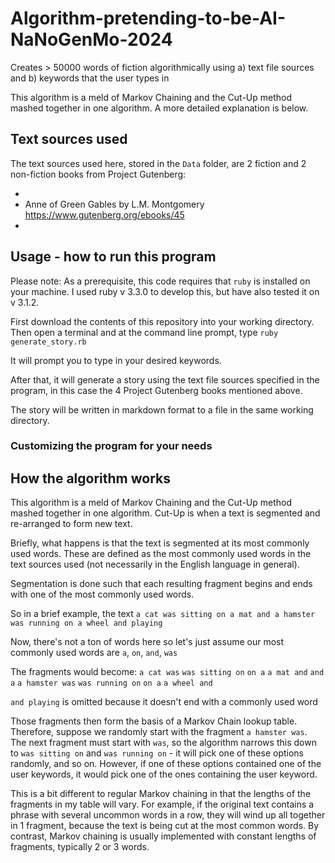# Algorithm-pretending-to-be-AI-NaNoGenMo-2024
Creates > 50000 words of fiction algorithmically using a) text file sources and b) keywords that the user types in

This algorithm is a meld of Markov Chaining and the Cut-Up method mashed together in one algorithm. A more detailed explanation is below.

## Text sources used

The text sources used here, stored in the `Data` folder, are 2 fiction and 2 non-fiction books from Project Gutenberg:

- 
- Anne of Green Gables by L.M. Montgomery https://www.gutenberg.org/ebooks/45
- 


## Usage - how to run this program
Please note: As a prerequisite, this code requires that `ruby` is installed on your machine. I used ruby v 3.3.0 to develop this, but have also tested it on v 3.1.2.

First download the contents of this repository into your working directory. Then open a terminal and at the command line prompt, type `ruby generate_story.rb`

It will prompt you to type in your desired keywords. 

After that, it will generate a story using the text file sources specified in the program, in this case the 4 Project Gutenberg books mentioned above.

The story will be written in markdown format to a file in the same working directory.

### Customizing the program for your needs


## How the algorithm works

This algorithm is a meld of Markov Chaining and the Cut-Up method mashed together in one algorithm. Cut-Up is when a text is segmented and re-arranged to form new text.

Briefly, what happens is that the text is segmented at its most commonly used words. These are defined as the most commonly used words in the text sources used (not necessarily in the English language in general).

Segmentation is done such that each resulting fragment begins and ends with one of the most commonly used words.

So in a brief example, the text `a cat was sitting on a mat and a hamster was running on a wheel and playing`

Now, there's not a ton of words here so let's just assume our most commonly used words are `a`, `on`, `and`, `was`

The fragments would become:
`a cat was` `was sitting on` `on a` `a mat and` `and a` `a hamster was` `was running on` `on a` `a wheel and`

`and playing` is omitted because it doesn't end with a commonly used word

Those fragments then form the basis of a Markov Chain lookup table. Therefore, suppose we randomly start with the fragment `a hamster was`. The next fragment must start with `was`, so the algorithm narrows this down to `was sitting on` and `was running on` - it will pick one of these options randomly, and so on. However, if one of these options contained one of the user keywords, it would pick one of the ones containing the user keyword.

This is a bit different to regular Markov chaining in that the lengths of the fragments in my table will vary. For example, if the original text contains a phrase with several uncommon words in a row, they will wind up all together in 1 fragment, because the text is being cut at the most common words. By contrast, Markov chaining is usually implemented with constant lengths of fragments, typically 2 or 3 words.

